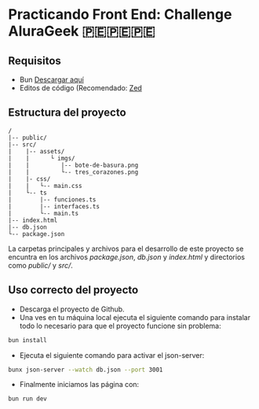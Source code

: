 # Practicando Front End: Challenge AluraGeek 🇵🇪🇵🇪🇵🇪

## Requisitos

* Bun [Descargar aquí](https://bun.sh/)
* Editos de código (Recomendado: [Zed](https://zed.dev/)

## Estructura del proyecto

```text
/
|-- public/
|-- src/
|    |-- assets/
|    |      └ imgs/
|    |         |-- bote-de-basura.png
|    |         └-- tres_corazones.png
|    |- css/
|    |   └-- main.css
|    └-- ts
|        |-- funciones.ts
|        |-- interfaces.ts
|        └-- main.ts
|-- index.html
|-- db.json
└-- package.json
```
La carpetas principales y archivos para el desarrollo de este proyecto se encuntra en los
archivos _package.json_, _db.json_ y _index.html_ y directorios como _public/_ y _src/_.

## Uso correcto del proyecto

* Descarga el proyecto de Github.
* Una ves en tu máquina local ejecuta el siguiente comando
para instalar todo lo necesario para que el proyecto funcione sin problema:
```sh
bun install
```
* Ejecuta el siguiente comando para activar el json-server:
```sh
bunx json-server --watch db.json --port 3001
```
* Finalmente iniciamos las página con:
```sh
bun run dev
```
